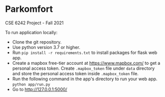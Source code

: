 # Parkomfort
CSE 6242 Project - Fall 2021

To run application locally:
   - Clone the git repository.
   - Use python version 3.7 or higher.
   - Run `pip install -r requirements.txt` to install packages for flask web app.
   - Create a mapbox free-tier account at https://www.mapbox.com/ to get a personal access token. Create `.mapbox_token` file under `data` directory and store the personal access token inside `.mapbox_token` file.
   - Run the following command in the app's directory to run your web app.
    `python app/run.py`
   - Go to http://127.0.0.1:5000/ 
